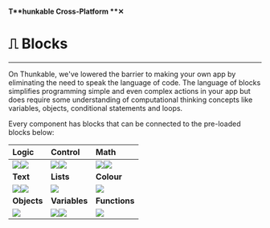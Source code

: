 #### T**hunkable Cross-Platform **✕

# ⎍ Blocks

---

On Thunkable, we've lowered the barrier to making your own app by eliminating the need to speak the language of code.  The language of blocks simplifies programming simple and even complex actions in your app but does require some understanding of computational thinking concepts like variables, objects, conditional statements and loops.

Every component has blocks that can be connected to the pre-loaded blocks below:

| Logic | Control | Math |
| :--- | :--- | :--- |
| ![](/assets/blocks-logic-✕-fig-1.png)![](/assets/blocks-logic-✕-fig-2.png) | ![](/assets/blocks-control-✕-fig-7.png)![](/assets/blocks-control-✕-fig-6.png) | ![](/assets/blocks-math-✕-fig-2.png)![](/assets/blocks-math-✕-fig-7.png) |
| **Text** | **Lists** | **Colour** |
| ![](/assets/blocks-text-✕-fig-2.png)![](/assets/blocks-text-✕-fig-7.png) | ![](/assets/blocks-lists-✕-fig-2.png) | ![](/assets/blocks-color-✕-fig-3.png) |
| **Objects** | **Variables** | **Functions** |
| ![](/assets/blocks-object-✕-fig-4.png) | ![](/assets/blocks-variable-✕-fig-1.png)![](/assets/blocks-variable-✕-fig-4.png) | ![](/assets/blocks-function-✕-fig-1.png) |



